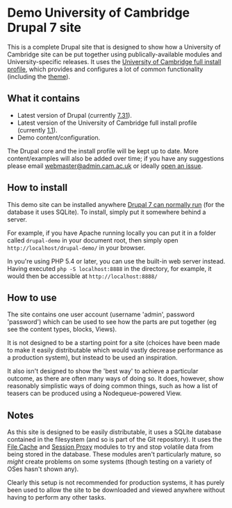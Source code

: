 Demo University of Cambridge Drupal 7 site
==========================================

This is a complete Drupal site that is designed to show how a University of Cambridge site can be put together using publically-available modules and University-specific releases. It uses the [University of Cambridge full install profile](https://github.com/misd-service-development/drupal-cambridge-profile), which provides and configures a lot of common functionality (including the [theme](https://github.com/misd-service-development/drupal-cambridge-theme)).

What it contains
----------------

- Latest version of Drupal (currently [7.31](https://www.drupal.org/drupal-7.31-release-notes)).
- Latest version of the University of Cambridge full install profile (currently [1.1](https://github.com/misd-service-development/drupal-cambridge-profile/releases/tag/7.x-1.1-full)).
- Demo content/configuration.

The Drupal core and the install profile will be kept up to date. More content/examples will also be added over time; if you have any suggestions please email webmaster@admin.cam.ac.uk or ideally [open an issue](https://github.com/misd-service-development/drupal-cambridge-demo/issues).

How to install
--------------

This demo site can be installed anywhere [Drupal 7 can normally run](https://www.drupal.org/requirements) (for the database it uses SQLite). To install, simply put it somewhere behind a server.

For example, if you have Apache running locally you can put it in a folder called `drupal-demo` in your document root, then simply open `http://localhost/drupal-demo/` in your browser.

In you're using PHP 5.4 or later, you can use the built-in web server instead. Having executed `php -S localhost:8888` in the directory, for example, it would then be accessible at `http://localhost:8888/`

How to use
----------

The site contains one user account (username 'admin', password 'password') which can be used to see how the parts are put together (eg see the content types, blocks, Views).

It is not designed to be a starting point for a site (choices have been made to make it easily distributable which would vastly decrease performance as a production system), but instead to be used an inspiration.

It also isn't designed to show the 'best way' to achieve a particular outcome, as there are often many ways of doing so. It does, however, show reasonably simplistic ways of doing common things, such as how a list of teasers can be produced using a Nodequeue-powered View.

Notes
-----

As this site is designed to be easily distributable, it uses a SQLite database contained in the filesystem (and so is part of the Git repository). It uses the [File Cache](https://www.drupal.org/project/filecache) and [Session Proxy](https://www.drupal.org/project/session_proxy) modules to try and stop volatile data from being stored in the database. These modules aren't particularly mature, so *might* create problems on some systems (though testing on a variety of OSes hasn't shown any).

Clearly this setup is not recommended for production systems, it has purely been used to allow the site to be downloaded and viewed anywhere without having to perform any other tasks.
